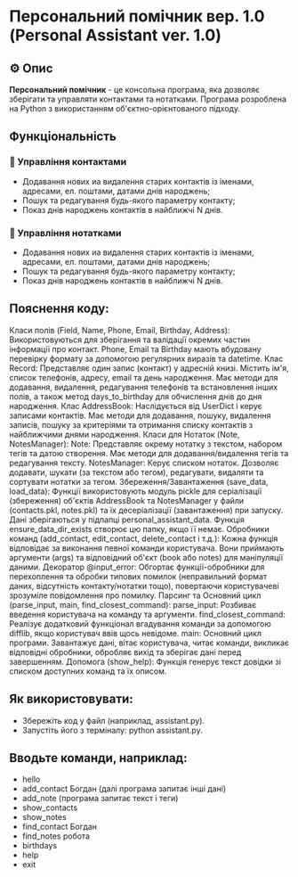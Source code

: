 # Персональний помічник вер. 1.0 (Personal Assistant ver. 1.0)

## ⚙️ Опис
**Персональний помічник** - це консольна програма, яка дозволяє зберігати та управляти контактами та нотатками. Програма розроблена на Python з використанням об'єктно-орієнтованого підходу.

## Функціональність

### 🧧 Управління контактами
- Додавання нових иа видалення старих контактів із іменами, адресами, ел. поштами, датами днів народжень;
- Пошук та редагування будь-якого параметру контакту;
- Показ днів народжень контактів в найближчі N днів.

### 📝 Управління нотатками
- Додавання нових иа видалення старих контактів із іменами, адресами, ел. поштами, датами днів народжень;
- Пошук та редагування будь-якого параметру контакту;
- Показ днів народжень контактів в найближчі N днів.


## Пояснення коду:

Класи полів (Field, Name, Phone, Email, Birthday, Address): Використовуються для зберігання та валідації окремих частин інформації про контакт. Phone, Email та Birthday мають вбудовану перевірку формату за допомогою регулярних виразів та datetime.
Клас Record: Представляє один запис (контакт) у адресній книзі. Містить ім'я, список телефонів, адресу, email та день народження. Має методи для додавання, видалення, редагування телефонів та встановлення інших полів, а також метод days_to_birthday для обчислення днів до дня народження.
Клас AddressBook: Наслідується від UserDict і керує записами контактів. Має методи для додавання, пошуку, видалення записів, пошуку за критеріями та отримання списку контактів з найближчими днями народження.
Класи для Нотаток (Note, NotesManager):
Note: Представляє окрему нотатку з текстом, набором тегів та датою створення. Має методи для додавання/видалення тегів та редагування тексту.
NotesManager: Керує списком нотаток. Дозволяє додавати, шукати (за текстом або тегом), редагувати, видаляти та сортувати нотатки за тегом.
Збереження/Завантаження (save_data, load_data): Функції використовують модуль pickle для серіалізації (збереження) об'єктів AddressBook та NotesManager у файли (contacts.pkl, notes.pkl) та їх десеріалізації (завантаження) при запуску. Дані зберігаються у підпапці personal_assistant_data. Функція ensure_data_dir_exists створює цю папку, якщо її немає.
Обробники команд (add_contact, edit_contact, delete_contact і т.д.): Кожна функція відповідає за виконання певної команди користувача. Вони приймають аргументи (args) та відповідний об'єкт (book або notes) для маніпуляції даними.
Декоратор @input_error: Обгортає функції-обробники для перехоплення та обробки типових помилок (неправильний формат даних, відсутність контакту/нотатки тощо), повертаючи користувачеві зрозуміле повідомлення про помилку.
Парсинг та Основний цикл (parse_input, main, find_closest_command):
parse_input: Розбиває введення користувача на команду та аргументи.
find_closest_command: Реалізує додатковий функціонал вгадування команди за допомогою difflib, якщо користувач ввів щось невідоме.
main: Основний цикл програми. Завантажує дані, вітає користувача, читає команди, викликає відповідні обробники, обробляє вихід та зберігає дані перед завершенням.
Допомога (show_help): Функція генерує текст довідки зі списком доступних команд та їх описом.


## Як використовувати:

- Збережіть код у файл (наприклад, assistant.py).
- Запустіть його з терміналу: python assistant.py.

## Вводьте команди, наприклад:
- hello
- add_contact Богдан (далі програма запитає інші дані)
- add_note (програма запитає текст і теги)
- show_contacts
- show_notes
- find_contact Богдан
- find_notes робота
- birthdays
- help
- exit
